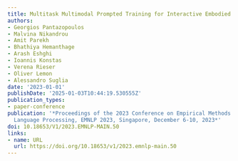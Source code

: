 ```yaml
---
title: Multitask Multimodal Prompted Training for Interactive Embodied Task Completion
authors:
- Georgios Pantazopoulos
- Malvina Nikandrou
- Amit Parekh
- Bhathiya Hemanthage
- Arash Eshghi
- Ioannis Konstas
- Verena Rieser
- Oliver Lemon
- Alessandro Suglia
date: '2023-01-01'
publishDate: '2025-01-03T10:44:19.530555Z'
publication_types:
- paper-conference
publication: '*Proceedings of the 2023 Conference on Empirical Methods in Natural
  Language Processing, EMNLP 2023, Singapore, December 6-10, 2023*'
doi: 10.18653/V1/2023.EMNLP-MAIN.50
links:
- name: URL
  url: https://doi.org/10.18653/v1/2023.emnlp-main.50
---
```

